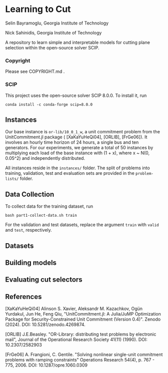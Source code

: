 Learning to Cut
============

Selin Bayramoglu, Georgia Institute of Technology

Nick Sahinidis, Georgia Institute of Technology

A repository to learn simple and interpretable models for cutting plane selection within the open-source solver SCIP.

### Copyright ###

Please see COPYRIGHT.md .

### SCIP ###

This project uses the open-source solver SCIP 8.0.0. To install it, run

`conda install -c conda-forge scip=8.0.0`

## Instances

Our base instance is `or-lib/10_0_1_w`, a unit commitment problem from the UnitCommitment.jl package ( [XaKaYuHeQi04], [ORLIB], [FrGe06]). It involves an hourly time horizon of 24 hours, a single bus and ten generators. For our experiments, we generate a total of 50 instances by multiplying each load of the base instance with (1 + x), where x ~ N(0, 0.05^2) and independently distributed.

All instances reside in the `instances/` folder. The split of problems into training, validation, test and evaluation sets are provided in the `problem-lists/` folder.

## Data Collection
To collect data for the training dataset, run

`bash part1-collect-data.sh train`

For the validation and test datasets, replace the argument `train` with `valid` and `test`, respectively.

## Datasets

## Building models

## Evaluating cut selectors


## References

[XaKaYuHeQi04] Alinson S. Xavier, Aleksandr M. Kazachkov, Ogün Yurdakul, Jun He, Feng Qiu, "UnitCommitment.jl: A Julia/JuMP Optimization Package for Security-Constrained Unit Commitment (Version 0.4)". Zenodo (2024). DOI: 10.5281/zenodo.4269874.

[ORLIB] J.E.Beasley. "OR-Library: distributing test problems by electronic mail", Journal of the Operational Research Society 41(11) (1990). DOI: 10.2307/2582903

[FrGe06] A. Frangioni, C. Gentile. "Solving nonlinear single-unit commitment problems with ramping constraints" Operations Research 54(4), p. 767 - 775, 2006. DOI: 10.1287/opre.1060.0309
